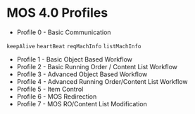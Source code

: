 # MOS 4.0 Profiles

* Profile 0 - Basic Communication

 `keepAlive`
 `heartBeat`
 `reqMachInfo`
 `listMachInfo`
- Profile 1 - Basic Object Based Workflow
- Profile 2 - Basic Running Order / Content List Workflow
- Profile 3 - Advanced Object Based Workflow
- Profile 4 - Advanced Running Order/Content List Workflow
- Profile 5 - Item Control
- Profile 6 - MOS Redirection
- Profile 7 - MOS RO/Content List Modification
